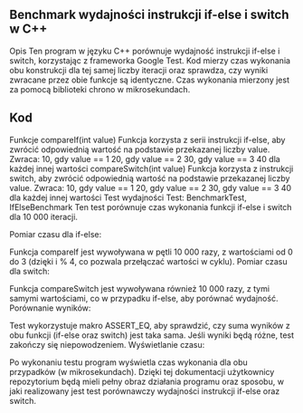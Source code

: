 ## Benchmark wydajności instrukcji if-else i switch w C++
Opis
Ten program w języku C++ porównuje wydajność instrukcji if-else i switch, korzystając z frameworka Google Test. Kod mierzy czas wykonania obu konstrukcji dla tej samej liczby iteracji oraz sprawdza, czy wyniki zwracane przez obie funkcje są identyczne. Czas wykonania mierzony jest za pomocą biblioteki chrono w mikrosekundach.

## Kod


Funkcje
compareIf(int value)
Funkcja korzysta z serii instrukcji if-else, aby zwrócić odpowiednią wartość na podstawie przekazanej liczby value.
Zwraca:
10, gdy value == 1
20, gdy value == 2
30, gdy value == 3
40 dla każdej innej wartości
compareSwitch(int value)
Funkcja korzysta z instrukcji switch, aby zwrócić odpowiednią wartość na podstawie przekazanej liczby value.
Zwraca:
10, gdy value == 1
20, gdy value == 2
30, gdy value == 3
40 dla każdej innej wartości
Test wydajności
Test: BenchmarkTest, IfElseBenchmark
Ten test porównuje czas wykonania funkcji if-else i switch dla 10 000 iteracji.

Pomiar czasu dla if-else:

Funkcja compareIf jest wywoływana w pętli 10 000 razy, z wartościami od 0 do 3 (dzięki i % 4, co pozwala przełączać wartości w cyklu).
Pomiar czasu dla switch:

Funkcja compareSwitch jest wywoływana również 10 000 razy, z tymi samymi wartościami, co w przypadku if-else, aby porównać wydajność.
Porównanie wyników:

Test wykorzystuje makro ASSERT_EQ, aby sprawdzić, czy suma wyników z obu funkcji (if-else oraz switch) jest taka sama. Jeśli wyniki będą różne, test zakończy się niepowodzeniem.
Wyświetlanie czasu:

Po wykonaniu testu program wyświetla czas wykonania dla obu przypadków (w mikrosekundach).
Dzięki tej dokumentacji użytkownicy repozytorium będą mieli pełny obraz działania programu oraz sposobu, w jaki realizowany jest test porównawczy wydajności instrukcji if-else oraz switch.
